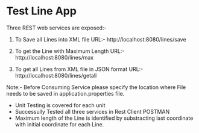 # Test Line App
Three REST web services are exposed:-

1. To Save all Lines into XML file
URL:- http://localhost:8080/lines/save

2. To get the Line with Maximum Length
URL:- http://localhost:8080/lines/max

3. To get all Lines from XML file in JSON format
URL:- http://localhost:8080/lines/getall

Note:- Before Consuming Service please specify the location where File needs to be saved
in application.properties file.

- Unit Testing is covered for each unit
- Successully Tested all three services in Rest Client POSTMAN
- Maximum length of the Line is identified by substracting last coordinate with initial coordinate
for each Line.
